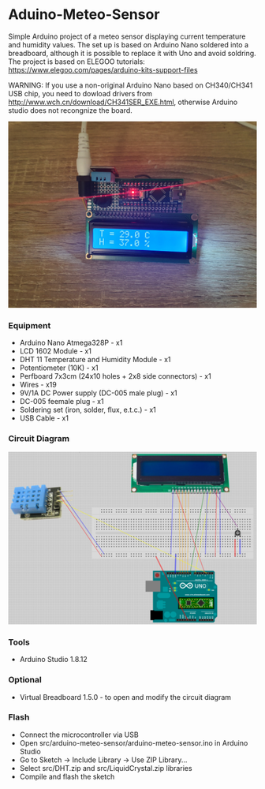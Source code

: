 # Aduino-Meteo-Sensor

Simple Arduino project of a meteo sensor displaying current temperature and humidity values.
The set up is based on Arduino Nano soldered into a breadboard, although it is possible to replace it with Uno and avoid soldring.
The project is based on ELEGOO tutorials: https://www.elegoo.com/pages/arduino-kits-support-files

WARNING: If you use a non-original Arduino Nano based on CH340/CH341 USB chip, you need to dowload drivers from http://www.wch.cn/download/CH341SER_EXE.html, otherwise Arduino studio does not recongnize the board.

![Image](image.jpg)

### Equipment
* Arduino Nano Atmega328P - x1
* LCD 1602 Module - x1
* DHT 11 Temperature and Humidity Module - x1
* Potentiometer (10K) - x1
* Perfboard 7x3cm (24x10 holes + 2x8 side connectors) - x1
* Wires - x19
* 9V/1A DC Power supply (DC-005 male plug) - x1
* DC-005 feemale plug - x1
* Soldering set (iron, solder, flux, e.t.c.) - x1
* USB Cable - x1

### Circuit Diagram
![Circuit Diagram](diagram/arduino-meteo-sensor-2.png)

### Tools
* Arduino Studio 1.8.12

### Optional
* Virtual Breadboard 1.5.0 - to open and modify the circuit diagram

### Flash
* Connect the microcontroller via USB
* Open src/arduino-meteo-sensor/arduino-meteo-sensor.ino in Arduino Studio
* Go to Sketch -> Include Library -> Use ZIP Library...
* Select src/DHT.zip and src/LiquidCrystal.zip libraries
* Compile and flash the sketch